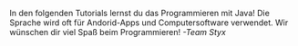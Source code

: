 In den folgenden Tutorials lernst du das Programmieren mit Java! Die Sprache wird oft für Andorid-Apps und Computersoftware verwendet. Wir wünschen dir viel Spaß beim Programmieren!
*-Team Styx*
